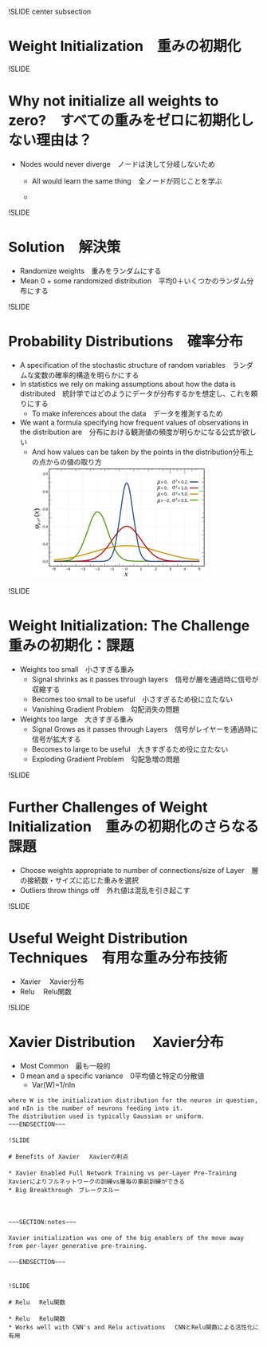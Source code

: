 !SLIDE center subsection

# Weight Initialization　重みの初期化

!SLIDE

# Why not initialize all weights to zero?　すべての重みをゼロに初期化しない理由は？

* Nodes would never diverge　ノードは決して分岐しないため
  * All would learn the same thing　全ノードが同じことを学ぶ

   *
!SLIDE

# Solution　解決策

* Randomize weights　重みをランダムにする
* Mean 0 + some randomized distribution　平均0＋いくつかのランダム分布にする


!SLIDE

# Probability Distributions　確率分布

* A specification of the stochastic structure of random variables　ランダムな変数の確率的構造を明らかにする
* In statistics we rely on making assumptions about how the data is distributed　統計学ではどのようにデータが分布するかを想定し、これを頼りにする
	* To make inferences about the data　データを推測するため
* We want a formula specifying how frequent values of observations in the distribution are　分布における観測値の頻度が明らかになる公式が欲しい
	* And how values can be taken by the points in the distribution分布上の点からの値の取り方
![alt text](../resources/3_line_graph.png)



!SLIDE

# Weight Initialization: The Challenge　重みの初期化：課題

* Weights too small　小さすぎる重み
  * Signal shrinks as it passes through layers　信号が層を通過時に信号が収縮する
  * Becomes too small to be useful　小さすぎるため役に立たない
  * Vanishing Gradient Problem　勾配消失の問題
* Weights too large　大きすぎる重み
  * Signal Grows as it passes through Layers　信号がレイヤーを通過時に信号が拡大する
  * Becomes to large to be useful　大きすぎるため役に立たない
  * Exploding Gradient Problem　勾配急増の問題


!SLIDE

# Further Challenges of Weight Initialization　重みの初期化のさらなる課題

* Choose weights appropriate to number of connections/size of Layer　層の接続数・サイズに応じた重みを選択
* Outliers throw things off　外れ値は混乱を引き起こす


!SLIDE

# Useful Weight Distribution Techniques　有用な重み分布技術

* Xavier　 Xavier分布
* Relu　 Relu関数


!SLIDE

# Xavier Distribution　 Xavier分布

* Most Common　最も一般的
* 0 mean and a specific variance　0平均値と特定の分散値
  * Var(W)=1/nIn


~~~SECTION:notes~~~ 
where W is the initialization distribution for the neuron in question, 
and nIn is the number of neurons feeding into it. 
The distribution used is typically Gaussian or uniform.
~~~ENDSECTION~~~

!SLIDE 

# Benefits of Xavier　 Xavierの利点

* Xavier Enabled Full Network Training vs per-Layer Pre-Training　Xavierによりフルネットワークの訓練vs層毎の事前訓練ができる
* Big Breakthrough　ブレークスルー



~~~SECTION:notes~~~

Xavier initialization was one of the big enablers of the move away from per-layer generative pre-training.

~~~ENDSECTION~~~


!SLIDE

# Relu　 Relu関数

* Relu　 Relu関数
* Works well with CNN's and Relu activations　 CNNとRelu関数による活性化に有用




